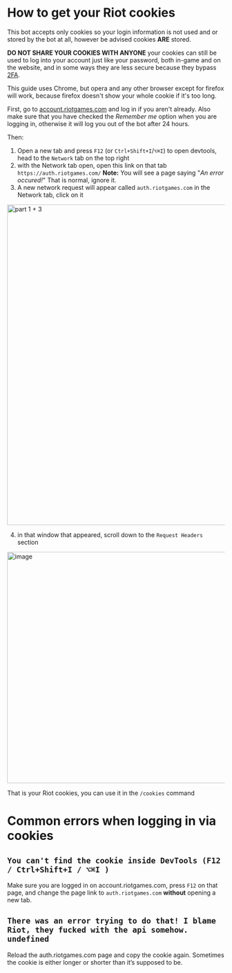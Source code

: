 # How to get your Riot cookies

This bot accepts only cookies so your login information is not used and or stored by the bot at all, however be advised cookies **ARE** stored.

**DO NOT SHARE YOUR COOKIES WITH ANYONE**  your cookies can still be used to log into your account just like your password, both in-game and on the website, and in some ways they are less secure because they bypass [2FA](https://www.riotgames.com/en/news/multi-factor-authentication-has-arrived).

This guide uses Chrome, but opera and any other browser except for firefox will work, because firefox doesn't show your whole cookie if it's too long.

First, go to [account.riotgames.com](https://account.riotgames.com) and log in if you aren't already. Also make sure that you have checked the _Remember me_ option when you are logging in, otherwise it will log you out of the bot after 24 hours.

Then: 
  1. Open a new tab and press `F12` (or `Ctrl+Shift+I`/`⌥⌘I`) to open devtools, head to the `Network` tab on the top right
  2. with the Network tab open, open this link on that tab `https://auth.riotgames.com/`
       **Note:** You will see a page saying "*An error occured!*" That is normal, ignore it.
  3. A new network request will appear called `auth.riotgames.com` in the Network tab, click on it

<img width="1155" height="740" alt="part 1 + 3" src="https://github.com/user-attachments/assets/04e656a0-6fa4-4845-8c71-fa8b1e4dc62d" />

  4. in that window that appeared, scroll down to the `Request Headers` section

<img width="1248" height="534" alt="image" src="https://github.com/user-attachments/assets/f9f0dc07-4993-4949-94c6-7f1d0d4be8f9" />

That is your Riot cookies, you can use it in the `/cookies` command 

# Common errors when logging in via cookies

## `You can't find the cookie inside DevTools (F12 / Ctrl+Shift+I / ⌥⌘I )`
Make sure you are logged in on account.riotgames.com, press `F12` on that page, and change the page link to `auth.riotgames.com` **without** opening a new tab.

## `There was an error trying to do that! I blame Riot, they fucked with the api somehow. undefined`
Reload the auth.riotgames.com page and copy the cookie again.
Sometimes the cookie is either longer or shorter than it’s supposed to be.


